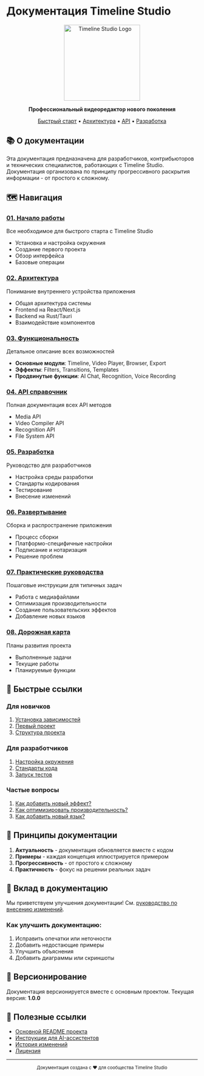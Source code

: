 # Документация Timeline Studio

<div align="center">
  <img src="assets/logo.png" alt="Timeline Studio Logo" width="200">
  
  **Профессиональный видеоредактор нового поколения**
  
  [Быстрый старт](01-getting-started/README.md) • [Архитектура](02-architecture/README.md) • [API](04-api-reference/README.md) • [Разработка](05-development/README.md)
</div>

## 📚 О документации

Эта документация предназначена для разработчиков, контрибьюторов и технических специалистов, работающих с Timeline Studio. Документация организована по принципу прогрессивного раскрытия информации - от простого к сложному.

## 🗺️ Навигация

### [01. Начало работы](01-getting-started/README.md)
Все необходимое для быстрого старта с Timeline Studio
- Установка и настройка окружения
- Создание первого проекта
- Обзор интерфейса
- Базовые операции

### [02. Архитектура](02-architecture/README.md)
Понимание внутреннего устройства приложения
- Общая архитектура системы
- Frontend на React/Next.js
- Backend на Rust/Tauri
- Взаимодействие компонентов

### [03. Функциональность](03-features/README.md)
Детальное описание всех возможностей
- **Основные модули**: Timeline, Video Player, Browser, Export
- **Эффекты**: Filters, Transitions, Templates
- **Продвинутые функции**: AI Chat, Recognition, Voice Recording

### [04. API справочник](04-api-reference/README.md)
Полная документация всех API методов
- Media API
- Video Compiler API
- Recognition API
- File System API

### [05. Разработка](05-development/README.md)
Руководство для разработчиков
- Настройка среды разработки
- Стандарты кодирования
- Тестирование
- Внесение изменений

### [06. Развертывание](06-deployment/README.md)
Сборка и распространение приложения
- Процесс сборки
- Платформо-специфичные настройки
- Подписание и нотаризация
- Решение проблем

### [07. Практические руководства](07-guides/README.md)
Пошаговые инструкции для типичных задач
- Работа с медиафайлами
- Оптимизация производительности
- Создание пользовательских эффектов
- Добавление новых языков

### [08. Дорожная карта](08-roadmap/README.md)
Планы развития проекта
- Выполненные задачи
- Текущие работы
- Планируемые функции

## 🚀 Быстрые ссылки

### Для новичков
1. [Установка зависимостей](01-getting-started/installation.md)
2. [Первый проект](01-getting-started/first-project.md)
3. [Структура проекта](01-getting-started/project-structure.md)

### Для разработчиков
1. [Настройка окружения](05-development/setup.md)
2. [Стандарты кода](05-development/coding-standards.md)
3. [Запуск тестов](05-development/testing.md)

### Частые вопросы
1. [Как добавить новый эффект?](07-guides/custom-effects.md)
2. [Как оптимизировать производительность?](07-guides/performance.md)
3. [Как добавить новый язык?](07-guides/localization.md)

## 📖 Принципы документации

1. **Актуальность** - документация обновляется вместе с кодом
2. **Примеры** - каждая концепция иллюстрируется примером
3. **Прогрессивность** - от простого к сложному
4. **Практичность** - фокус на решении реальных задач

## 🤝 Вклад в документацию

Мы приветствуем улучшения документации! См. [руководство по внесению изменений](05-development/contributing.md).

### Как улучшить документацию:
1. Исправить опечатки или неточности
2. Добавить недостающие примеры
3. Улучшить объяснения
4. Добавить диаграммы или скриншоты

## 📝 Версионирование

Документация версионируется вместе с основным проектом. Текущая версия: **1.0.0**

## 🔗 Полезные ссылки

- [Основной README проекта](../README.md)
- [Инструкции для AI-ассистентов](../CLAUDE.md)
- [История изменений](../CHANGELOG.md)
- [Лицензия](../LICENSE)

---

<div align="center">
  <sub>Документация создана с ❤️ для сообщества Timeline Studio</sub>
</div>